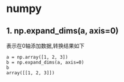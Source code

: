 # numpy
## 1. np.expand_dims(a, axis=0)
表示在0轴添加数据,转换结果如下

    a = np.array([1, 2, 3])
    b = np.expand_dims(a, axis=0)
    b
    array([[1, 2, 3]])
